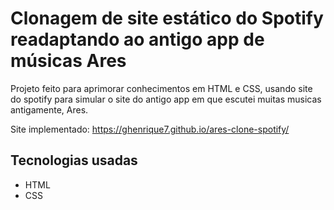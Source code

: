 # Clonagem de site estático do Spotify readaptando ao antigo app de músicas Ares

Projeto feito para aprimorar conhecimentos em HTML e CSS, usando site do spotify para simular o site do antigo app em que escutei muitas musicas antigamente, Ares.

Site implementado: https://ghenrique7.github.io/ares-clone-spotify/

## Tecnologias usadas
- HTML 
- CSS
